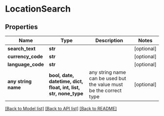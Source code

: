 # LocationSearch


## Properties
Name | Type | Description | Notes
------------ | ------------- | ------------- | -------------
**search_text** | **str** |  | [optional] 
**currency_code** | **str** |  | [optional] 
**language_code** | **str** |  | [optional] 
**any string name** | **bool, date, datetime, dict, float, int, list, str, none_type** | any string name can be used but the value must be the correct type | [optional]

[[Back to Model list]](../README.md#documentation-for-models) [[Back to API list]](../README.md#documentation-for-api-endpoints) [[Back to README]](../README.md)


